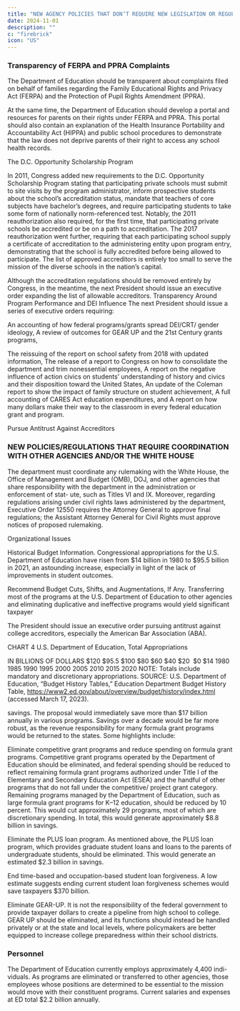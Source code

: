 ```yaml
---
title: "NEW AGENCY POLICIES THAT DON’T REQUIRE NEW LEGISLATION OR REGULATIONS TO ENACT"
date: 2024-11-01
description: ""
c: "firebrick"
icon: "US"
---
```



### Transparency of FERPA and PPRA Complaints

The Department of Education should be transparent about
complaints filed on behalf of families regarding the Family
Educational Rights and Privacy Act (FERPA) and the Protection of
Pupil Rights Amendment (PPRA).

At the same time, the Department of Education should develop a portal and resources for parents on their rights under FERPA and PPRA. This portal should also contain an explanation of the Health Insurance Portability and Accountability Act (HIPPA) and public school procedures to demonstrate that the law does not deprive parents of their right to access any school health records.

The D.C. Opportunity Scholarship Program

In 2011, Congress added new requirements to the D.C. Opportunity Scholarship Program stating that participating private schools must submit to site visits by the program administrator, inform prospective students about the school’s accreditation status, mandate that teachers of core subjects have bachelor’s degrees, and require participating students to take some form of nationally norm-referenced test. Notably, the 2011 reauthorization also required, for the first time, that participating private schools be accredited or be on a path to accreditation. The 2017 reauthorization went further, requiring that each participating school supply a certificate of accreditation to the administering entity upon program entry, demonstrating that the school is fully accredited before being allowed to participate. The list of approved accreditors is entirely too small to serve the mission of the diverse schools in the nation’s capital.

Although the accreditation regulations should be removed entirely
by Congress, in the meantime, the next President should issue an
executive order expanding the list of allowable accreditors.
Transparency Around Program Performance and DEI Influence
The next President should issue a series of executive orders requiring:

An accounting of how federal programs/grants spread DEI/CRT/
gender ideology,
A review of outcomes for GEAR UP and the 21st Century
grants programs,

The reissuing of the report on school safety from 2018 with updated information, The release of a report to Congress on how to consolidate the department and trim nonessential employees, A report on the negative influence of action civics on students’ understanding of history and civics and their disposition toward the United States, An update of the Coleman report to show the impact of family structure on student achievement, A full accounting of CARES Act education expenditures, and A report on how many dollars make their way to the classroom in every federal education grant and program.

Pursue Antitrust Against Accreditors


### NEW POLICIES/REGULATIONS THAT REQUIRE COORDINATION WITH OTHER AGENCIES AND/OR THE WHITE HOUSE

The department must coordinate any rulemaking with the White House, the
Office of Management and Budget (OMB), DOJ, and other agencies that share
responsibility with the department in the administration or enforcement of stat-
ute, such as Titles VI and IX. Moreover, regarding regulations arising under civil
rights laws administered by the department, Executive Order 12550 requires the
Attorney General to approve final regulations; the Assistant Attorney General for
Civil Rights must approve notices of proposed rulemaking.

Organizational Issues

Historical Budget Information. Congressional appropriations for the U.S.
Department of Education have risen from $14 billion in 1980 to $95.5 billion in
2021, an astounding increase, especially in light of the lack of improvements in
student outcomes.

Recommend Budget Cuts, Shifts, and Augmentations, If Any. Transferring
most of the programs at the U.S. Department of Education to other agencies and
eliminating duplicative and ineffective programs would yield significant taxpayer

The President should issue an executive order pursuing antitrust
against college accreditors, especially the American Bar
Association (ABA).

CHART 4
U.S. Department of Education, Total Appropriations

IN BILLIONS OF DOLLARS
$120
$95.5
$100
$80
$60
$40
$20
﻿
$0
$14
1980
1985
1990
1995
2000
2005
2010
2015
2020
NOTE: Totals include mandatory and discretionary appropriations.
SOURCE: U.S. Department of Education, “Budget History Tables,” Education Department Budget History Table,
https://www2.ed.gov/about/overview/budget/history/index.html (accessed March 17, 2023).

savings. The proposal would immediately save more than $17 billion annually in
various programs. Savings over a decade would be far more robust, as the revenue
responsibility for many formula grant programs would be returned to the states.
Some highlights include:

Eliminate competitive grant programs and reduce spending on
formula grant programs. Competitive grant programs operated by the
Department of Education should be eliminated, and federal spending
should be reduced to reflect remaining formula grant programs authorized
under Title I of the Elementary and Secondary Education Act (ESEA)
and the handful of other programs that do not fall under the competitive/
project grant category. Remaining programs managed by the Department of Education, such as large formula grant programs for K–12 education,
should be reduced by 10 percent. This would cut approximately 29 programs,
most of which are discretionary spending. In total, this would generate
approximately $8.8 billion in savings.

Eliminate the PLUS loan program. As mentioned above, the PLUS loan
program, which provides graduate student loans and loans to the parents
of undergraduate students, should be eliminated. This would generate an
estimated $2.3 billion in savings.

End time-based and occupation-based student loan forgiveness. A low
estimate suggests ending current student loan forgiveness schemes would save taxpayers $370 billion.

Eliminate GEAR-UP. It is not the responsibility of the federal government
to provide taxpayer dollars to create a pipeline from high school to college.
GEAR UP should be eliminated, and its functions should instead be handled
privately or at the state and local levels, where policymakers are better
equipped to increase college preparedness within their school districts.


### Personnel

The Department of Education currently employs approximately 4,400 indi-
viduals. As programs are eliminated or transferred to other agencies, those
employees whose positions are determined to be essential to the mission would
move with their constituent programs. Current salaries and expenses at ED total
$2.2 billion annually.



